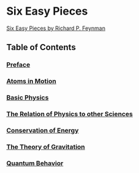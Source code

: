 # Six Easy Pieces
[Six Easy Pieces by Richard P. Feynman](https://www.amazon.com/Six-Easy-Pieces-Essentials-Explained-ebook/dp/B06XK8GCJG/ref=sr_1_1?keywords=Six+easy+pieces&qid=1654071346&s=digital-text&sr=1-1)

## Table of Contents

### [Preface](./p1-preface.md)

### [Atoms in Motion](./p2-atoms-in-motions.md)

### [Basic Physics]()

### [The Relation of Physics to other Sciences]()

### [Conservation of Energy]()

### [The Theory of Gravitation]()

### [Quantum Behavior]()



